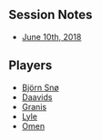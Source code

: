<!-- TITLE: An Adventure -->
<!-- SUBTITLE: Sometimes an adventure needs notes -->

## Session Notes

* [June 10th, 2018](/session-notes/20180610)


## Players

* [Björn Snø](/players/bjorn-sno)
* [Daavids](/players/daavids)
* [Granis](/players/granis)
* [Lyle](/players/lyle)
* [Omen](/players/omen)